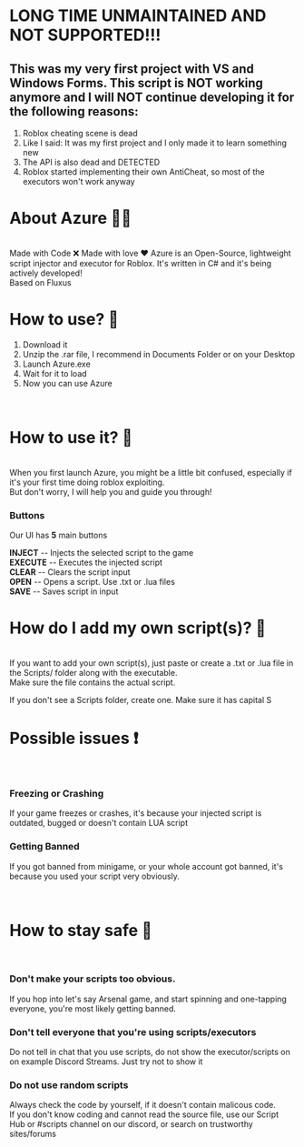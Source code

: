 # LONG TIME UNMAINTAINED AND NOT SUPPORTED!!!
## This was my very first project with VS and Windows Forms. This script is NOT working anymore and I will NOT continue developing it for the following reasons:
1. Roblox cheating scene is dead
2. Like I said: It was my first project and I only made it to learn something new
3. The API is also dead and DETECTED
4. Roblox started implementing their own AntiCheat, so most of the executors won't work anyway


# About Azure 👩‍💻
<br>
Made with Code ❌ Made with love ❤
Azure is an Open-Source, lightweight script injector and executor for Roblox. It's written in C# and it's being actively developed!
<br>
Based on Fluxus

# How to use? 📩

1. Download it <br>
2. Unzip the .rar file, I recommend in Documents Folder or on your Desktop <br>
3. Launch Azure.exe <br>
4. Wait for it to load <br>
5. Now you can use Azure <br>

<br>

# How to use it?  🚀
<br>
When you first launch Azure, you might be a little bit confused, especially if it's your first time doing roblox exploiting.
<br> But don't worry, I will help you and guide you through!

### Buttons
Our UI has **5** main buttons<br>

**INJECT** -- Injects the selected script to the game<br>
**EXECUTE** -- Executes the injected script<br>
**CLEAR** -- Clears the script input<br>
**OPEN** -- Opens a script. Use .txt or .lua files<br>
**SAVE** -- Saves script in input
<br>

# How do I add my own script(s)? 📄
<br>
If you want to add your own script(s), just paste or create a .txt or .lua file in the Scripts/ folder along with the executable. <br>
Make sure the file contains the actual script.
<br>

If you don't see a Scripts folder, create one. Make sure it has capital S

# Possible issues ❗
<br>

### Freezing or Crashing

If your game freezes or crashes, it's because your injected script is outdated, bugged or doesn't contain LUA script <br>

### Getting Banned

If you got banned from minigame, or your whole account got banned, it's because you used your script very obviously. <br>

<br>

# How to stay safe 🌌

<br>

### Don't make your scripts too obvious. <br>
If you hop into let's say Arsenal game, and start spinning and one-tapping everyone, you're most likely getting banned.
<br>
### Don't tell everyone that you're using scripts/executors <br>
Do not tell in chat that you use scripts, do not show the executor/scripts on on example Discord Streams. Just try not to show it <br>
### Do not use random scripts <br>
Always check the code by yourself, if it doesn't contain malicous code. <br>
If you don't know coding and cannot read the source file, use our Script Hub or #scripts channel on our discord, or search on trustworthy sites/forums <br>
